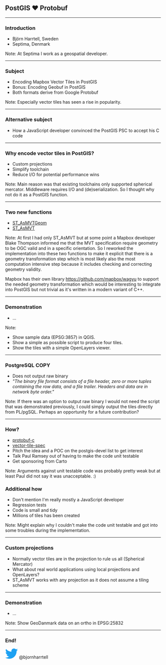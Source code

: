 ## PostGIS ♥ Protobuf

---

### Introduction

* Björn Harrtell, Sweden
* Septima, Denmark

Note:
At Septima I work as a geospatial developer.

---

### Subject

* Encoding Mapbox Vector Tiles in PostGIS
* Bonus: Encoding Geobuf in PostGIS
* Both formats derive from Google Protobuf

Note:
Especially vector tiles has seen a rise in popularity.

---

### Alternative subject

* How a JavaScript developer convinced the PostGIS PSC to accept his C code

---

### Why encode vector tiles in PostGIS?

* Custom projections
* Simplify toolchain
* Reduce I/O for potential performance wins

Note:
Main reason was that existing toolchains only supported spherical mercator.
Middleware requires I/O and (de)serialization.
So I thought why not do it as a PostGIS function.

---

### Two new functions

* [ST_AsMVTGeom](https://postgis.net/docs/manual-dev/ST_AsMVTGeom.html)
* [ST_AsMVT](https://postgis.net/docs/manual-dev/ST_AsMVT.html)

Note:
At first I had only ST_AsMVT but at some point a Mapbox developer Blake Thompson informed me that
the MVT specification require geometry to be OGC valid and in a specific orientation. So I reworked the
implementation into these two functions to make it explicit that there is a geometry transformation step
which is most likely also the most computation intensive step because it includes checking and correcting geometry validity.

Mapbox has their own library https://github.com/mapbox/wagyu to support the needed geometry transformation which would be interesting to integrate into PostGIS but not trivial as it's written in a modern variant of C++.

---

### Demonstration

* ...

Note:
* Show sample data (EPSG:3857) in QGIS.
* Show a simple as possible script to produce four tiles.
* Show the tiles with a simple OpenLayers viewer.

---

### PostgreSQL COPY

* Does not output raw binary
* *"The binary file format consists of a file header, zero or more tuples containing the row data, and a file trailer. Headers and data are in network byte order."*

Note:
If there was an option to output raw binary I would not need the script that was demonstrated previously, I could simply output the tiles directly from PL/pgSQL. Perhaps an opportunity for a future contribution?

---

### How?

* [protobuf-c](https://github.com/protobuf-c/protobuf-c)
* [vector-tile-spec](https://github.com/mapbox/vector-tile-spec/tree/master/2.1)
* Pitch the idea and a POC on the postgis-devel list to get interest
* Talk Paul Ramsey out of having to make the code unit testable
* Get sponsoring from Carto

Note:
Arguments against unit testable code was probably pretty weak but at least Paul
did not say it was unacceptable. :)

### Additional how

* Don't mention I'm really mostly a JavaScript developer
* Regression tests
* Code is small and tidy
* Millions of tiles has been created

Note:
Might explain why I couldn't make the code unit testable and got into some troubles
during the implementation.

---

### Custom projections

* Normally vector tiles are in the projection to rule us all (Spherical Mercator)
* What about real world applications using local projections and OpenLayers?
* ST_AsMVT works with any projection as it does not assume a tiling scheme

---

### Demonstration

* ...

Note:
Show GeoDanmark data on an ortho in EPSG:25832

---

### End!

![Logo](assets/images/twitter.png) @bjornharrtell